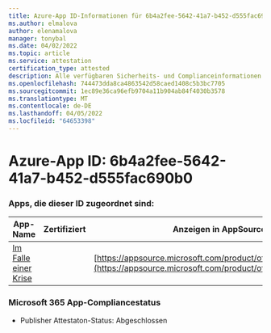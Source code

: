 ```yaml
---
title: Azure-App ID-Informationen für 6b4a2fee-5642-41a7-b452-d555fac690b0
ms.author: elmalova
author: elenamalova
manager: tonybal
ms.date: 04/02/2022
ms.topic: article
ms.service: attestation
certification_type: attested
description: Alle verfügbaren Sicherheits- und Complianceinformationen für 6b4a2fee-5642-41a7-b452-d555fac690b0.
ms.openlocfilehash: 744473dda8ca4863542d58caed1408c5b3bc7705
ms.sourcegitcommit: 1ec89e36ca96efb9704a11b904ab84f4030b3578
ms.translationtype: MT
ms.contentlocale: de-DE
ms.lasthandoff: 04/05/2022
ms.locfileid: "64653398"
---
```

# <a name="azure-app-id-6b4a2fee-5642-41a7-b452-d555fac690b0"></a>Azure-App ID: 6b4a2fee-5642-41a7-b452-d555fac690b0


### <a name="apps-associated-with-this-id"></a>Apps, die dieser ID zugeordnet sind:
| **App-Name** | **Zertifiziert** | **Anzeigen in AppSource** |
|--------------|---------------|-----------------------|
| [Im Falle einer Krise](../forward/WA200003194.md) |  | [https://appsource.microsoft.com/product/office/WA200003194](https://appsource.microsoft.com/product/office/WA200003194) |

### <a name="microsoft-365-app-compliance-status"></a>Microsoft 365 App-Compliancestatus
- Publisher Attestaton-Status: Abgeschlossen
